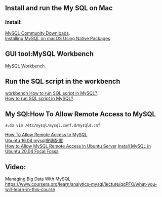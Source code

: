 
## Install and run the My SQL on Mac

### install:
[ MySQL Community Downloads](https://dev.mysql.com/downloads/mysql/).  
[Installing MySQL on macOS Using Native Packages](https://dev.mysql.com/doc/refman/5.7/en/macos-installation-pkg.html).   

## GUI tool:MySQL Workbench
[MySQL Workbench](https://dev.mysql.com/downloads/workbench/).  

## Run the SQL script in the workbench
[workbench How to run SQL script in MySQL?](https://www.tutorialspoint.com/how-to-run-sql-script-in-mysql).   
[How to run SQL script in MySQL?](https://stackoverflow.com/questions/8940230/how-to-run-sql-script-in-mysql). 


## My SQl:How To Allow Remote Access to MySQL
```
sudo vim /etc/mysql/mysql.conf.d/mysqld.cnf
```
[How To Allow Remote Access to MySQL](https://www.digitalocean.com/community/tutorials/how-to-allow-remote-access-to-mysql)  
[Ubuntu 16.04 mysql安装配置](https://www.jianshu.com/p/3111290b87f4)  
[How to Allow MySQL Remote Access in Ubuntu Server](https://www.configserverfirewall.com/ubuntu-linux/enable-mysql-remote-access-ubuntu/#:~:text=Enable%20MySQL%20Server%20Remote%20Connection%20in%20Ubuntu&text=To%20enable%20remote%20connections%20to,d%2Fmysqld.https://www.configserverfirewall.com/ubuntu-linux/enable-mysql-remote-access-ubuntu/#:~:text=Enable%20MySQL%20Server%20Remote%20Connection%20in%20Ubuntu&text=To%20enable%20remote%20connections%20to,d%2Fmysqld.)
[Install MySQL in Ubuntu 20.04 Focal Fossa](http://www.alessioligabue.it/blog/installare-mysql-in-ubuntu-focal-fossahttp://www.alessioligabue.it/blog/installare-mysql-in-ubuntu-focal-fossa)   


## Video:
Managing Big Data With MySQL
<br>https://www.coursera.org/learn/analytics-mysql/lecture/qdPFO/what-you-will-learn-in-this-course
